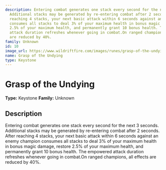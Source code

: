 ```yaml
---
description: Entering combat generates one stack every second for the next 3 seconds.
  Additional stacks may be generated by re-entering combat after 2 seconds. After
  reaching 4 stacks, your next basic attack within 6 seconds against an enemy champion
  consumes all stacks to deal 3% of your maximum health in bonus magic damage, restore
  2.5% of your maximum health, and permanently grant 10 bonus health. The empowered
  attack duration refreshes whenever going in combat.On ranged champions, all effects
  are reduced by 40%.
family: Unknown
id: 10
image_url: https://www.wildriftfire.com/images/runes/grasp-of-the-undying.png
name: Grasp of the Undying
type: Keystone
---
```


# Grasp of the Undying

**Type:** Keystone
**Family:** Unknown

## Description

Entering combat generates one stack every second for the next 3 seconds. Additional stacks may be generated by re-entering combat after 2 seconds. After reaching 4 stacks, your next basic attack within 6 seconds against an enemy champion consumes all stacks to deal 3% of your maximum health in bonus magic damage, restore 2.5% of your maximum health, and permanently grant 10 bonus health. The empowered attack duration refreshes whenever going in combat.On ranged champions, all effects are reduced by 40%.

